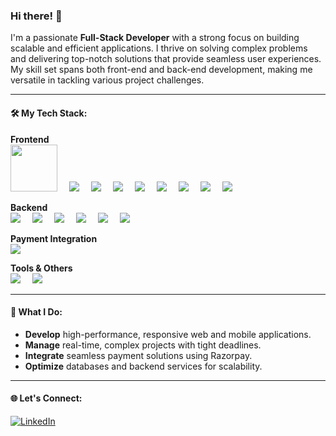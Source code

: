 ### Hi there! 👋

I'm a passionate **Full-Stack Developer** with a strong focus on building scalable and efficient applications. I thrive on solving complex problems and delivering top-notch solutions that provide seamless user experiences. My skill set spans both front-end and back-end development, making me versatile in tackling various project challenges.

---

#### 🛠️ My Tech Stack:

**Frontend**  
<span style="display:inline-block;margin-right:15px"><img width="75px" height="75px" src="https://cdn.jsdelivr.net/gh/devicons/devicon@latest/icons/html5/html5-original.svg" /></span>
<span style="display:inline-block;margin-right:15px"><img src="https://img.shields.io/badge/CSS3-1572B6?style=for-the-badge&logo=css3&logoColor=white"/></span>
<span style="display:inline-block;margin-right:15px"><img src="https://img.shields.io/badge/JavaScript-F7DF1E?style=for-the-badge&logo=javascript&logoColor=black"/></span>
<span style="display:inline-block;margin-right:15px"><img src="https://img.shields.io/badge/TypeScript-3178C6?style=for-the-badge&logo=typescript&logoColor=white"/></span>
<span style="display:inline-block;margin-right:15px"><img src="https://img.shields.io/badge/React-61DAFB?style=for-the-badge&logo=react&logoColor=black"/></span>
<span style="display:inline-block;margin-right:15px"><img src="https://img.shields.io/badge/Redux-764ABC?style=for-the-badge&logo=redux&logoColor=white"/></span>
<span style="display:inline-block;margin-right:15px"><img src="https://img.shields.io/badge/React_Query-FF4154?style=for-the-badge&logo=react-query&logoColor=white"/></span>
<span style="display:inline-block;margin-right:15px"><img src="https://img.shields.io/badge/Next.js-000000?style=for-the-badge&logo=next.js&logoColor=white"/></span>
<span style="display:inline-block;margin-right:15px"><img src="https://img.shields.io/badge/React_Native-61DAFB?style=for-the-badge&logo=react&logoColor=black"/></span>

**Backend**  
<span style="display:inline-block;margin-right:15px"><img src="https://img.shields.io/badge/Node.js-339933?style=for-the-badge&logo=nodedotjs&logoColor=white"/></span>
<span style="display:inline-block;margin-right:15px"><img src="https://img.shields.io/badge/Go-00ADD8?style=for-the-badge&logo=go&logoColor=white"/></span>
<span style="display:inline-block;margin-right:15px"><img src="https://img.shields.io/badge/MongoDB-47A248?style=for-the-badge&logo=mongodb&logoColor=white"/></span>
<span style="display:inline-block;margin-right:15px"><img src="https://img.shields.io/badge/Prisma-2D3748?style=for-the-badge&logo=prisma&logoColor=white"/></span>
<span style="display:inline-block;margin-right:15px"><img src="https://img.shields.io/badge/Express.js-000000?style=for-the-badge&logo=express&logoColor=white"/></span>
<span style="display:inline-block;margin-right:15px"><img src="https://img.shields.io/badge/Socket.io-010101?style=for-the-badge&logo=socket.io&logoColor=white"/></span>

**Payment Integration**  
<span style="display:inline-block;margin-right:15px"><img src="https://img.shields.io/badge/Razorpay-02042B?style=for-the-badge&logo=razorpay&logoColor=white"/></span>

**Tools & Others**  
<span style="display:inline-block;margin-right:15px"><img src="https://img.shields.io/badge/Git-F05032?style=for-the-badge&logo=git&logoColor=white"/></span>
<span style="display:inline-block;margin-right:15px"><img src="https://img.shields.io/badge/VS_Code-007ACC?style=for-the-badge&logo=visual-studio-code&logoColor=white"/></span>

---

#### 🚀 What I Do:
- **Develop** high-performance, responsive web and mobile applications.
- **Manage** real-time, complex projects with tight deadlines.
- **Integrate** seamless payment solutions using Razorpay.
- **Optimize** databases and backend services for scalability.

---

#### 🌐 Let's Connect:
[![LinkedIn](https://img.shields.io/badge/LinkedIn-0A66C2?style=for-the-badge&logo=linkedin&logoColor=white)](https://www.linkedin.com/in/shaik-rahuman-76a0941b9/)
